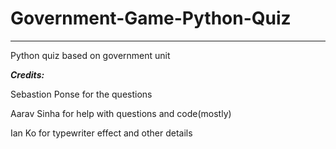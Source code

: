 # Government-Game-Python-Quiz

----

Python quiz based on government unit



***Credits:***

Sebastion Ponse for the questions

Aarav Sinha for help with questions and code(mostly)

Ian Ko for typewriter effect and other details

